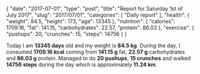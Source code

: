 {
    "date": "2017-07-01",
    "type": "post",
    "title": "Report for Saturday 1st of July 2017",
    "slug": "2017\/07\/01",
    "categories": [
        "Daily report"
    ],
    "health": {
        "weight": 84.5,
        "height": 173,
        "age": 13345
    },
    "nutrition": {
        "calories": 1709.16,
        "fat": 141.15,
        "carbohydrates": 22.57,
        "protein": 86.03
    },
    "exercise": {
        "pushups": 20,
        "crunches": 15,
        "steps": 14756
    }
}

Today I am <strong>13345 days</strong> old and my weight is <strong>84.5 kg</strong>. During the day, I consumed <strong>1709.16 kcal</strong> coming from <strong>141.15 g</strong> fat, <strong>22.57 g</strong> carbohydrates and <strong>86.03 g</strong> protein. Managed to do <strong>20 pushups</strong>, <strong>15 crunches</strong> and walked <strong>14756 steps</strong> during the day which is approximately <strong>11.24 km</strong>.